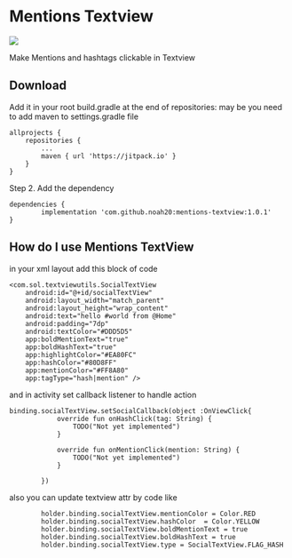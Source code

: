 # Mentions Textview

[![](https://jitpack.io/v/noah20/mentions-textview.svg)](https://jitpack.io/#noah20/mentions-textview)

Make Mentions and hashtags clickable in Textview

## Download
Add it in your root build.gradle at the end of repositories:
may be you need to add maven to settings.gradle file

	allprojects {
		repositories {
			...
			maven { url 'https://jitpack.io' }
		}
	}
Step 2. Add the dependency

	dependencies {
	        implementation 'com.github.noah20:mentions-textview:1.0.1'
	}
    

## How do I use Mentions TextView

in your xml layout add this block of code 



    <com.sol.textviewutils.SocialTextView
        android:id="@+id/socialTextView"
        android:layout_width="match_parent"
        android:layout_height="wrap_content"
        android:text="hello #world from @Home"
        android:padding="7dp"
        android:textColor="#DDD5D5"
        app:boldMentionText="true"
        app:boldHashText="true"
        app:highlightColor="#EA80FC"
        app:hashColor="#80D8FF"
        app:mentionColor="#FF8A80"
        app:tagType="hash|mention" />


and in activity set callback listener to handle action 


    binding.socialTextView.setSocialCallback(object :OnViewClick{
                override fun onHashClick(tag: String) {
                    TODO("Not yet implemented")
                }

                override fun onMentionClick(mention: String) {
                    TODO("Not yet implemented")
                }

            })

also you can update textview attr by code like

            holder.binding.socialTextView.mentionColor = Color.RED
            holder.binding.socialTextView.hashColor  = Color.YELLOW
            holder.binding.socialTextView.boldMentionText = true
            holder.binding.socialTextView.boldHashText = true
            holder.binding.socialTextView.type = SocialTextView.FLAG_HASH
